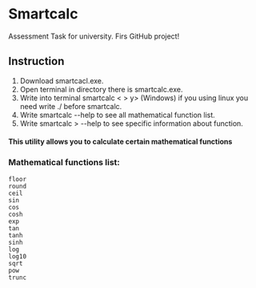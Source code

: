 # Smartcalc
Assessment Task for university.
Firs GitHub project!
## Instruction
1) Download smartcacl.exe.
2) Open terminal in directory there is smartcalc.exe.
3) Write into terminal smartcalc <<function> ><x> <c>y> (Windows) if you using linux you need write ./ before smartcalc.
4) Write smartcalc --help to see all mathematical function list.
5) Write smartcalc <function>> --help to see specific information about function.
  
  
#### This utility allows you to calculate certain mathematical functions

### Mathematical functions list:
```
floor
round
ceil
sin
cos
cosh
exp
tan
tanh
sinh
log
log10
sqrt
pow
trunc
```
